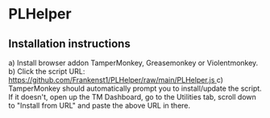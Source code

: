 # PLHelper
## Installation instructions

a) Install browser addon TamperMonkey, Greasemonkey or Violentmonkey.  
b) Click the script URL: [https://github.com/Frankenst1/PLHelper/raw/main/PLHelper.js  ](https://github.com/Frankenst1/PLHelper/blob/main/user.script.user.js)
c) TamperMonkey should automatically prompt you to install/update the script. If it doesn't, open up the TM Dashboard, go to the Utilities tab, scroll down to "Install from URL" and paste the above URL in there.

